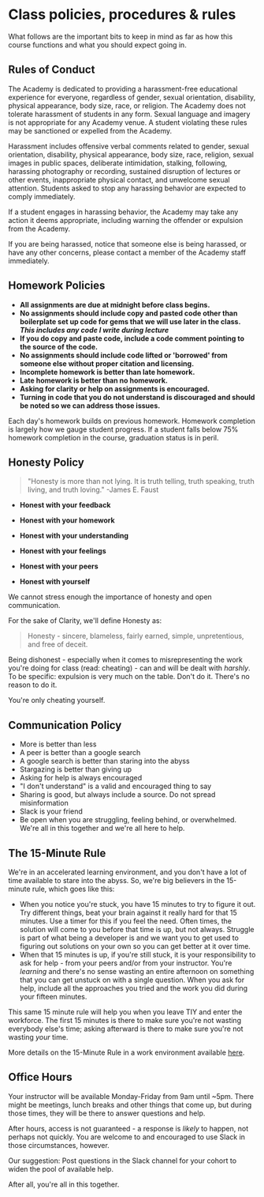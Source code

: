 # Class policies, procedures & rules

What follows are the important bits to keep in mind as far as how this course functions and what you should expect going in.

## Rules of Conduct

The Academy is dedicated to providing a harassment-free educational experience for everyone, regardless of gender, sexual orientation, disability, physical appearance, body size, race, or religion. The Academy does not tolerate harassment of students in any form. Sexual language and imagery is not appropriate for any Academy venue. A student violating these rules may be sanctioned or expelled from the Academy.

Harassment includes offensive verbal comments related to gender, sexual orientation, disability, physical appearance, body size, race, religion, sexual images in public spaces, deliberate intimidation, stalking, following, harassing photography or recording, sustained disruption of lectures or other events, inappropriate physical contact, and unwelcome sexual attention. Students asked to stop any harassing behavior are expected to comply immediately.

If a student engages in harassing behavior, the Academy may take any action it deems appropriate, including warning the offender or expulsion from the Academy.

If you are being harassed, notice that someone else is being harassed, or have any other concerns, please contact a member of the Academy staff immediately.

## Homework Policies

* **All assignments are due at midnight before class begins.**
* **No assignments should include copy and pasted code other than boilerplate set up code for gems that we will use later in the class. _This includes any code I write during lecture_**
* **If you do copy and paste code, include a code comment pointing to the source of the code.**
* **No assignments should include code lifted or 'borrowed' from someone else without proper citation and licensing.**
* **Incomplete homework is better than late homework.**
* **Late homework is better than no homework.**
* **Asking for clarity or help on assignments is encouraged.**
* **Turning in code that you do not understand is discouraged and should be noted so we can address those issues.**

Each day's homework builds on previous homework. Homework completion is largely how we gauge student progress. If a student falls below 75% homework completion in the course, graduation status is in peril.

## Honesty Policy

>"Honesty is more than not lying. It is truth telling, truth speaking, truth living, and truth loving."
>-James E. Faust

* __Honest with your feedback__

* __Honest with your homework__

* __Honest with your understanding__

* __Honest with your feelings__

* __Honest with your peers__

* __Honest with yourself__


We cannot stress enough the importance of honesty and open communication.

For the sake of Clarity, we'll define Honesty as:

> Honesty - sincere, blameless, fairly earned, simple, unpretentious, and free of deceit.

Being dishonest - especially when it comes to misrepresenting the work you're doing for class (read: cheating) - can and will be dealt with _harshly_. To be specific: expulsion is very much on the table. Don't do it. There's no reason to do it.

You're only cheating yourself.

## Communication Policy

* More is better than less
* A peer is better than a google search
* A google search is better than staring into the abyss
* Stargazing is better than giving up
* Asking for help is always encouraged
* "I don't understand" is a valid and encouraged thing to say
* Sharing is good, but always include a source. Do not spread misinformation
* Slack is your friend
* Be open when you are struggling, feeling behind, or overwhelmed. We're all in this together and we're all here to help.

## The 15-Minute Rule

We're in an accelerated learning environment, and you don't have a lot of time available to stare into the abyss. So, we're big believers in the 15-minute rule, which goes like this:

- When you notice you're stuck, you have 15 minutes to try to figure it out. Try different things, beat your brain against it really hard for that 15 minutes. Use a timer for this if you feel the need. Often times, the solution will come to you before that time is up, but not always. Struggle is part of what being a developer is and we want you to get used to figuring out solutions on your own so you can get better at it over time.
- When that 15 minutes is up, if you're still stuck, it is your responsibility to ask for help - from your peers and/or from your instructor. You're _learning_ and there's no sense wasting an entire afternoon on something that you can get unstuck on with a single question. When you ask for help, include all the approaches you tried and the work you did during your fifteen minutes.

This same 15 minute rule will help you when you leave TIY and enter the workforce. The first 15 minutes is there to make sure you're not wasting everybody else's time; asking afterward is there to make sure you're not wasting _your_ time.

More details on the 15-Minute Rule in a work environment available [here](https://blogs.akamai.com/2013/10/you-must-try-and-then-you-must-ask.html).

## Office Hours

Your instructor will be available Monday-Friday from 9am until ~5pm. There might be meetings, lunch breaks and other things that come up, but during those times, they will be there to answer questions and help.

After hours, access is not guaranteed - a response is _likely_ to happen, not perhaps not quickly. You are welcome to and encouraged to use Slack in those circumstances, however.

Our suggestion: Post questions in the Slack channel for your cohort to widen the pool of available help.

After all, you're all in this together.
